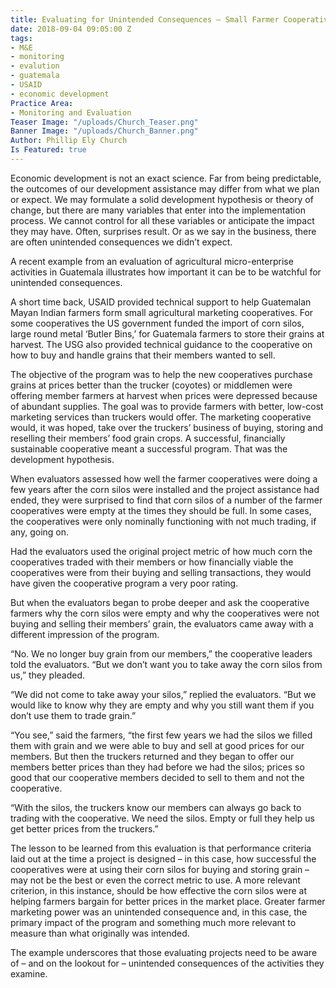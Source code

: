 ```yaml
---
title: Evaluating for Unintended Consequences – Small Farmer Cooperatives in Guatemala
date: 2018-09-04 09:05:00 Z
tags:
- M&E
- monitoring
- evalution
- guatemala
- USAID
- economic development
Practice Area:
- Monitoring and Evaluation
Teaser Image: "/uploads/Church_Teaser.png"
Banner Image: "/uploads/Church_Banner.png"
Author: Phillip Ely Church
Is Featured: true
---
```


Economic development is not an exact science. Far from being predictable, the outcomes of our development assistance may differ from what we plan or expect. We may formulate a solid development hypothesis or theory of change, but there are many variables that enter into the implementation process. We cannot control for all these variables or anticipate the impact they may have. Often, surprises result.  Or as we say in the business, there are often unintended consequences we didn’t expect. 

A recent example from an evaluation of agricultural micro-enterprise activities in Guatemala illustrates how important it can be to be watchful for unintended consequences. 

A short time back, USAID provided technical support to help Guatemalan Mayan Indian farmers form small agricultural marketing cooperatives. For some cooperatives the US government funded the import of corn silos, large round metal ‘Butler Bins,’ for Guatemala farmers to store their grains at harvest. The USG also provided technical guidance to the cooperative on how to buy and handle grains that their members wanted to sell. 

The objective of the program was to help the new cooperatives purchase grains at prices better than the trucker (coyotes) or middlemen were offering member farmers at harvest when prices were depressed because of abundant supplies. The goal was to provide farmers with better, low-cost marketing services than truckers would offer. The marketing cooperative would, it was hoped, take over the truckers’ business of buying, storing and reselling their members’ food grain crops. A successful, financially sustainable cooperative meant a successful program. That was the development hypothesis.

When evaluators assessed how well the farmer cooperatives were doing a few years after the corn silos were installed and the project assistance had ended, they were surprised to find that corn silos of a number of the farmer cooperatives were empty at the times they should be full. In some cases, the cooperatives were only nominally functioning with not much trading, if any, going on. 

Had the evaluators used the original project metric of how much corn the cooperatives traded with their members or how financially viable the cooperatives were from their buying and selling transactions, they would have given the cooperative program a very poor rating.

But when the evaluators began to probe deeper and ask the cooperative farmers why the corn silos were empty and why the cooperatives were not buying and selling their members’ grain, the evaluators came away with a different impression of the program.

“No. We no longer buy grain from our members,” the cooperative leaders told the evaluators. “But we don’t want you to take away the corn silos from us,” they pleaded. 

“We did not come to take away your silos,” replied the evaluators. “But we would like to know why they are empty and why you still want them if you don’t use them to trade grain.” 

“You see,” said the farmers, “the first few years we had the silos we filled them with grain and we were able to buy and sell at good prices for our members. But then the truckers returned and they began to offer our members better prices than they had before we had the silos; prices so good that our cooperative members decided to sell to them and not the cooperative.

“With the silos, the truckers know our members can always go back to trading with the cooperative. We need the silos. Empty or full they help us get better prices from the truckers.”

The lesson to be learned from this evaluation is that performance criteria laid out at the time a project is designed – in this case, how successful the cooperatives were at using their corn silos for buying and storing grain – may not be the best or even the correct metric to use. A more relevant criterion, in this instance, should be how effective the corn silos were at helping farmers bargain for better prices in the market place. Greater farmer marketing power was an unintended consequence and, in this case, the primary impact of the program and something much more relevant to measure than what originally was intended.

The example underscores that those evaluating projects need to be aware of – and on the lookout for – unintended consequences of the activities they examine. 
